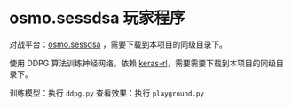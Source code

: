 # osmo.sessdsa 玩家程序

对战平台：[osmo.sessdsa](https://github.com/chbpku/osmo.sessdsa) ，需要下载到本项目的同级目录下。

使用 DDPG 算法训练神经网络，依赖 [keras-rl](https://github.com/keras-rl/keras-rl)，需要需要下载到本项目的同级目录下。

训练模型：执行 `ddpg.py`
查看效果：执行 `playground.py`
